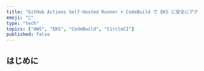 ```yaml
---
title: "GitHub Actions Self-Hosted Runner + CodeBuild で EKS に安全にアクセス"
emoji: "🍣"
type: "tech"
topics: ["AWS", "EKS", "CodeBuild", "CircleCI"]
published: false
---
```


## はじめに
